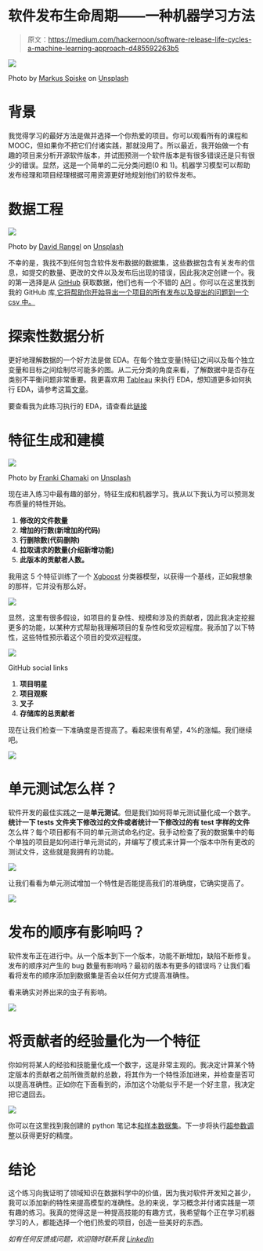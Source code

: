 # 软件发布生命周期——一种机器学习方法

> 原文：<https://medium.com/hackernoon/software-release-life-cycles-a-machine-learning-approach-d485592263b5>

![](img/4e2d3e691d71e4571fd11cbe7219b216.png)

Photo by [Markus Spiske](https://unsplash.com/@markusspiske?utm_source=medium&utm_medium=referral) on [Unsplash](https://unsplash.com?utm_source=medium&utm_medium=referral)

# 背景

我觉得学习的最好方法是做并选择一个你热爱的项目。你可以观看所有的课程和 MOOC，但如果你不把它们付诸实践，那就没用了。所以最近，我开始做一个有趣的项目来分析开源软件版本，并试图预测一个软件版本是有很多错误还是只有很少的错误。显然，这是一个简单的二元分类问题(0 和 1)。机器学习模型可以帮助发布经理和项目经理根据可用资源更好地规划他们的软件发布。

# 数据工程

![](img/9b82a0dbe5b25a66a8ff2e2f67174177.png)

Photo by [David Rangel](https://unsplash.com/@rangel?utm_source=medium&utm_medium=referral) on [Unsplash](https://unsplash.com?utm_source=medium&utm_medium=referral)

不幸的是，我找不到任何包含软件发布数据的数据集，这些数据包含有关发布的信息，如提交的数量、更改的文件以及发布后出现的错误，因此我决定创建一个。我的第一选择是从 [GitHub](https://github.com/) 获取数据，他们也有一个不错的 [API](https://developer.github.com/v3/) 。你可以在这里找到我的 GitHub 库[,它将帮助你开始导出一个项目的所有发布以及提出的问题到一个 csv 中。](https://github.com/AnoojNair/ExportReleaseData)

# 探索性数据分析

更好地理解数据的一个好方法是做 EDA。在每个独立变量(特征)之间以及每个独立变量和目标之间绘制尽可能多的图。从二元分类的角度来看，了解数据中是否存在类别不平衡问题非常重要。我更喜欢用 [Tableau](https://www.tableau.com/) 来执行 EDA，想知道更多如何执行 EDA，请参考这篇[文章](https://towardsdatascience.com/tableau-for-exploratory-data-analysis-eda-c503aa84515a)。

要查看我为此练习执行的 EDA，请查看此[链接](https://public.tableau.com/profile/anooj4274#!/vizhome/ReleaseAnalysis-EDA/UTvsBugs)

# 特征生成和建模

![](img/ca06cd56b7aa4ab76fb3cd8c9ebb3cfa.png)

Photo by [Franki Chamaki](https://unsplash.com/@franki?utm_source=medium&utm_medium=referral) on [Unsplash](https://unsplash.com?utm_source=medium&utm_medium=referral)

现在进入练习中最有趣的部分，特征生成和机器学习。我从以下我认为可以预测发布质量的特性开始。

1.  **修改的文件数量**
2.  **增加的行数(新增加的代码)**
3.  **行删除数(代码删除)**
4.  **拉取请求的数量(介绍新增功能)**
5.  **此版本的贡献者人数。**

我用这 5 个特征训练了一个 [Xgboost](https://www.datacamp.com/community/tutorials/xgboost-in-python) 分类器模型，以获得一个基线，正如我想象的那样，它并没有那么好。

![](img/3558f306a027342f844d8827d2d56cb4.png)

显然，这里有很多假设，如项目的复杂性、规模和涉及的贡献者，因此我决定挖掘更多的功能，以某种方式帮助我理解项目的复杂性和受欢迎程度。我添加了以下特性，这些特性预示着这个项目的受欢迎程度。

![](img/117651f78ed8ed4de67011a8db7ba1df.png)

GitHub social links

1.  **项目明星**
2.  **项目观察**
3.  **叉子**
4.  **存储库的总贡献者**

现在让我们检查一下准确度是否提高了。看起来很有希望，4%的涨幅。我们继续吧。

![](img/4481b5363a40c5137c35de1f7174aae2.png)

# 单元测试怎么样？

软件开发的最佳实践之一是**单元测试**。但是我们如何将单元测试量化成一个数字。**统计一下 tests 文件夹下修改过的文件或者统计一下修改过的有 test 字样的文件**怎么样？每个项目都有不同的单元测试命名约定。我手动检查了我的数据集中的每个单独的项目是如何进行单元测试的，并编写了模式来计算一个版本中所有更改的测试文件，这些就是我拥有的功能。

![](img/17b866c5a5bd6bf72d83fa569646f769.png)

让我们看看为单元测试增加一个特性是否能提高我们的准确度，它确实提高了。

![](img/8a8836e3d711a97208a307927adfcd9f.png)

# 发布的顺序有影响吗？

软件发布正在进行中。从一个版本到下一个版本，功能不断增加，缺陷不断修复。发布的顺序对产生的 bug 数量有影响吗？最初的版本有更多的错误吗？让我们看看将发布的顺序添加到数据集是否会以任何方式提高准确性。

看来确实对养出来的虫子有影响。

![](img/e0803fdb51a841f0c8040487fa2c2269.png)

# **将贡献者的经验量化为一个特征**

你如何将某人的经验和技能量化成一个数字，这是非常主观的。我决定计算某个特定版本的贡献者之前所做贡献的总数，将其作为一个特性添加进来，并检查是否可以提高准确性。正如你在下面看到的，添加这个功能似乎不是一个好主意，我决定把它退回去。

![](img/e8f0fb42dcd8b9bd32cff0c35e601ac9.png)

你可以在这里找到我创建的 python 笔记本[和样本数据集](https://github.com/AnoojNair/SoftwareReleaseDataAnalysis)。下一步将执行[超参数调整](https://en.wikipedia.org/wiki/Hyperparameter_optimization)以获得更好的精度。

# 结论

这个练习向我证明了领域知识在数据科学中的价值，因为我对软件开发知之甚少，我可以添加新的特性来提高模型的准确性。总的来说，学习概念并付诸实践是一项有趣的练习。我真的觉得这是一种提高技能的有趣方式，我希望每个正在学习机器学习的人，都能选择一个他们热爱的项目，创造一些美好的东西。

*如有任何反馈或问题，欢迎随时联系我* [*LinkedIn*](https://www.linkedin.com/in/anooj-j-54a08551)